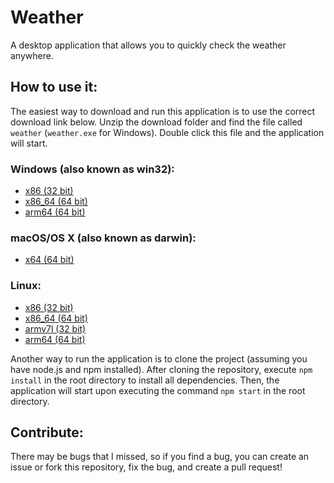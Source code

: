 # Weather
A desktop application that allows you to quickly check the weather anywhere.

## How to use it:
The easiest way to download and run this application is to use the correct download link below. Unzip the download folder and find the file called ```weather``` (```weather.exe``` for Windows). Double click this file and the application will start.

### Windows (also known as win32):
- [x86 (32 bit)](https://github.com/dvptl68/Weather/raw/master/builds/weather-win32-ia32.zip)
- [x86_64 (64 bit)](https://github.com/dvptl68/Weather/raw/master/builds/weather-win32-x64.zip)
- [arm64 (64 bit)](https://github.com/dvptl68/Weather/raw/master/builds/weather-win32-arm64.zip)

### macOS/OS X (also known as darwin):
- [x64 (64 bit)](https://github.com/dvptl68/Weather/raw/master/builds/weather-darwin-x64.zip)

### Linux:
- [x86 (32 bit)](https://github.com/dvptl68/Weather/raw/master/builds/weather-linux-ia32.zip)
- [x86_64 (64 bit)](https://github.com/dvptl68/Weather/raw/master/builds/weather-linux-x64.zip)
- [armv7l (32 bit)](https://github.com/dvptl68/Weather/raw/master/builds/weather-linux-armv7l.zip)
- [arm64 (64 bit)](https://github.com/dvptl68/Weather/raw/master/builds/weather-linux-arm64.zip)

Another way to run the application is to clone the project (assuming you have node.js and npm installed). After cloning the repository, execute ```npm install``` in the root directory to install all dependencies. Then, the application will start upon executing the command ```npm start``` in the root directory.


## Contribute:
There may be bugs that I missed, so if you find a bug, you can create an issue or fork this repository, fix the bug, and create a pull request!
